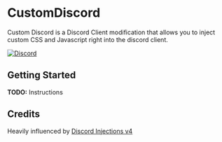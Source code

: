 # CustomDiscord

Custom Discord is a Discord Client modification that allows you to inject custom CSS and Javascript right into the discord client.

[![Discord](https://img.shields.io/discord/396365477942657030.svg?style=for-the-badge&label=Discord&logo=discord)](https://discord.gg/MkQ6Cpw)

## Getting Started

**TODO:** Instructions

## Credits

Heavily influenced by [Discord Injections v4](https://github.com/DiscordInjections/DiscordInjections/tree/v4)
